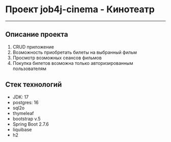 # Проект job4j-cinema - Кинотеатр

---

## Описание проекта

1. CRUD приложение
2. Возможность приобретать билеты на выбранный фильм
3. Просмотр возможных сеансов фильмов
4. Покупка билетов возможна только авторизированным пользователям

## Стек технологий

- JDK: 17
- postgres: 16
- sql2o
- thymeleaf
- bootstrap v.5
- Spring Boot 2.7.6
- liquibase
- h2


